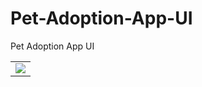 # Pet-Adoption-App-UI
Pet Adoption App UI
<div style="text-align: center">
    <table>
        <tr>
            <td style="text-align: center">
                    <img src="https://user-images.githubusercontent.com/102957471/162210163-0c68b4e7-f444-463d-92a3-ba97e4261360.png"/>
            </td>
        </tr>    
  </table>
  </div>
